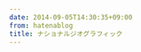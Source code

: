 ```yaml
---
date: 2014-09-05T14:30:35+09:00
from: hatenablog
title: ナショナルジオグラフィック
---
```


<p><img src="https://pbs.twimg.com/media/BwvSK-MCcAAEt1c.jpg:large" alt="" /></p>

<p><img src="https://pbs.twimg.com/media/BwvPO5XCYAA_ylJ.jpg:large" alt="" /></p>

<p><img src="https://pbs.twimg.com/media/Bwvb7QrCEAAFhZd.jpg:large" alt="" /></p>

